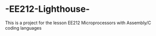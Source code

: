# -EE212-Lighthouse-
This is a project for the lesson EE212 Microprocessors with Assembly/C coding languages
